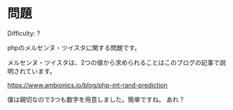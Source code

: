 # 問題

Difficulty: ?

phpのメルセンヌ・ツイスタに関する問題です。

メルセンヌ・ツイスタは、2つの値から求められることはこのブログの記事で説明されています。

https://www.ambionics.io/blog/php-mt-rand-prediction

僕は親切なので3つも数字を用意しました。簡単ですね。
あれ？
